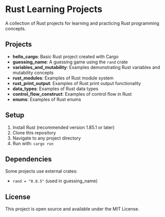 # Rust Learning Projects

A collection of Rust projects for learning and practicing Rust programming concepts.

## Projects

- **hello_cargo**: Basic Rust project created with Cargo
- **guessing_name**: A guessing game using the `rand` crate
- **variables_and_mutability**: Examples demonstrating Rust variables and mutability concepts
- **rust_modules**: Examples of Rust module system
- **rust_print_output**: Examples of Rust print output functionality
- **data_types**: Examples of Rust data types
- **control_flow_construct**: Examples of control flow in Rust
- **enums**: Examples of Rust enums

## Setup

1. Install Rust (recommended version 1.85.1 or later)
2. Clone this repository
3. Navigate to any project directory
4. Run with: `cargo run`

## Dependencies

Some projects use external crates:
- `rand = "0.8.5"` (used in guessing_name)

## License

This project is open source and available under the MIT License.
